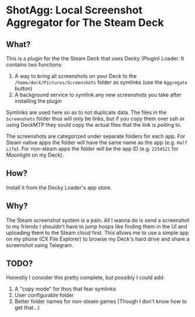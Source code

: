 # ShotAgg: Local Screenshot Aggregator for The Steam Deck

## What?
This is a plugin for the the Steam Deck that uses Decky (Plugin) Loader. It contains two functions:

1. A way to bring all screenshots on your Deck to the `/home/deck/Pictures/Screenshots` folder as symlinks (use the `Aggregate` button)
2. A background service to symlink any new screenshots you take after installing the plugin

Symlinks are used here so as to not duplicate data. The files in the `Screenshots` folder thus will only be links, 
but if you copy them over ssh or using DeckMTP they sould copy the actual files that the link is poiting to.

The screenshots are categorized under separate folders for each app. For Steam native apps the folder will have the same name as the app
(e.g. `Half Life`). For non-steam apps the folder will be the app ID (e.g. `2254521` for Moonlight on my Deck).

## How?

Install it from the Decky Loader's app store.

## Why?

The Steam screenshot system is a pain. All I wanna do is send a screenshot to my friends I shouldn't have to jump hoops like
finding them in the UI and uploading them to the Steam cloud first. This allows me to use a simple app on my phone (CX File Explorer)
to browse my Deck's hard drive and share a screenshot using Telegram.

## TODO?

Honestly I consider this pretty complete, but possibly I could add:

1. A "copy mode" for thos that fear symlinks
2. User configurable folder
3. Better folder names for non-steam games (Though I don't know how to get that...)